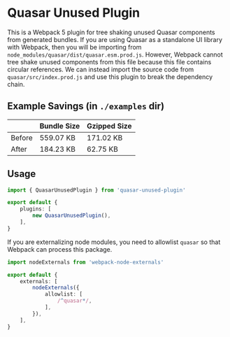 # Quasar Unused Plugin

This is a Webpack 5 plugin for tree shaking unused Quasar components from generated bundles. If you are using Quasar as a standalone UI library with Webpack, then you will be importing from `node_modules/quasar/dist/quasar.esm.prod.js`. However, Webpack cannot tree shake unused components from this file because this file contains circular references. We can instead import the source code from `quasar/src/index.prod.js` and use this plugin to break the dependency chain.

## Example Savings (in `./examples` dir)

|      | Bundle Size | Gzipped Size |
|---   |---|---|
|Before| 559.07 KB | 171.02 KB |
|After | 184.23 KB |  62.75 KB |

## Usage

```ts
import { QuasarUnusedPlugin } from 'quasar-unused-plugin'

export default {
    plugins: [
        new QuasarUnusedPlugin(),
    ],
}
```

If you are externalizing node modules, you need to allowlist `quasar` so that Webpack can process this package.

```ts
import nodeExternals from 'webpack-node-externals'

export default {
    externals: [
        nodeExternals({
            allowlist: [
                /^quasar*/,
            ],
        }),
    ],
}
```
